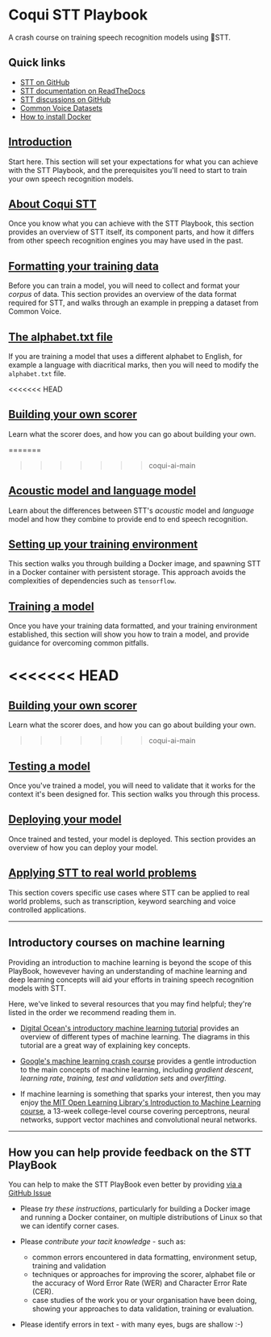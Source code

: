 # Coqui STT Playbook

A crash course on training speech recognition models using 🐸STT.

## Quick links

* [STT on GitHub](https://github.com/coqui-ai/STT)
* [STT documentation on ReadTheDocs](https://stt.readthedocs.io/en/latest/)
* [STT discussions on GitHub](https://github.com/coqui-ai/STT/discussions)
* [Common Voice Datasets](https://commonvoice.mozilla.org/en/datasets)
* [How to install Docker](https://docs.docker.com/engine/install/)

## [Introduction](INTRO.md)

Start here. This section will set your expectations for what you can achieve with the STT Playbook, and the prerequisites you'll need to start to train your own speech recognition models.

## [About Coqui STT](ABOUT.md)

Once you know what you can achieve with the STT Playbook, this section provides an overview of STT itself, its component parts, and how it differs from other speech recognition engines you may have used in the past.

## [Formatting your training data](DATA_FORMATTING.md)

Before you can train a model, you will need to collect and format your _corpus_ of data. This section provides an overview of the data format required for STT, and walks through an example in prepping a dataset from Common Voice.

## [The alphabet.txt file](ALPHABET.md)

If you are training a model that uses a different alphabet to English, for example a language with diacritical marks, then you will need to modify the `alphabet.txt` file.

<<<<<<< HEAD
## [Building your own scorer](SCORER.md)

Learn what the scorer does, and how you can go about building your own.

=======
>>>>>>> coqui-ai-main
## [Acoustic model and language model](AM_vs_LM.md)

Learn about the differences between STT's _acoustic_ model and _language_ model and how they combine to provide end to end speech recognition.

## [Setting up your training environment](ENVIRONMENT.md)

This section walks you through building a Docker image, and spawning STT in a Docker container with persistent storage. This approach avoids the complexities of dependencies such as `tensorflow`.

## [Training a model](TRAINING.md)

Once you have your training data formatted, and your training environment established, this section will show you how to train a model, and provide guidance for overcoming common pitfalls.

<<<<<<< HEAD
=======
## [Building your own scorer](SCORER.md)

Learn what the scorer does, and how you can go about building your own.

>>>>>>> coqui-ai-main
## [Testing a model](TESTING.md)

Once you've trained a model, you will need to validate that it works for the context it's been designed for. This section walks you through this process.

## [Deploying your model](DEPLOYMENT.md)

Once trained and tested, your model is deployed. This section provides an overview of how you can deploy your model.

## [Applying STT to real world problems](EXAMPLES.md)

This section covers specific use cases where STT can be applied to real world problems, such as transcription, keyword searching and voice controlled applications.

---

## Introductory courses on machine learning

Providing an introduction to machine learning is beyond the scope of this PlayBook, howevever having an understanding of machine learning and deep learning concepts will aid your efforts in training speech recognition models with STT.

Here, we've linked to several resources that you may find helpful; they're listed in the order we recommend reading them in.

* [Digital Ocean's introductory machine learning tutorial](https://www.digitalocean.com/community/tutorials/an-introduction-to-machine-learning) provides an overview of different types of machine learning. The diagrams in this tutorial are a great way of explaining key concepts.

* [Google's machine learning crash course](https://developers.google.com/machine-learning/crash-course/ml-intro) provides a gentle introduction to the main concepts of machine learning, including _gradient descent_, _learning rate_, _training, test and validation sets_ and _overfitting_.

* If machine learning is something that sparks your interest, then you may enjoy [the MIT Open Learning Library's Introduction to Machine Learning course](https://openlearninglibrary.mit.edu/courses/course-v1:MITx+6.036+1T2019/course/), a 13-week college-level course covering perceptrons, neural networks, support vector machines and convolutional neural networks.

---

## How you can help provide feedback on the STT PlayBook

You can help to make the STT PlayBook even better by providing [via a GitHub Issue](https://github.com/coqui-ai/STT-playbook/issues)

* Please _try these instructions_, particularly for building a Docker image and running a Docker container, on multiple distributions of Linux so that we can identify corner cases.

* Please _contribute your tacit knowledge_ - such as:
  - common errors encountered in data formatting, environment setup, training and validation
  - techniques or approaches for improving the scorer, alphabet file or the accuracy of Word Error Rate (WER) and Character Error Rate (CER).
  - case studies of the work you or your organisation have been doing, showing your approaches to data validation, training or evaluation.

* Please identify errors in text - with many eyes, bugs are shallow :-)
